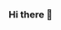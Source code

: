 ### Hi there 👋

<!--
**CharanGhanta/CharanGhanta** is a ✨ _special_ ✨ repository because its `README.md` (this file) appears on your GitHub profile.

Here are some ideas to get you started:

- 🔭 I’m currently working on GitHub
- 🌱 I’m currently learning applied computer science
- 👯 I’m looking to collaborate on repo
- 🤔 I’m looking for help with web applications
- 💬 Ask me about anything
- 📫 How to reach me: charanghanta.1999@gmail.com
- 😄 Pronouns: 
- ⚡ Fun fact: I eat a lot
-->
